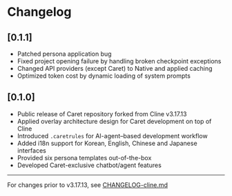 # Changelog

## [0.1.1]

- Patched persona application bug
- Fixed project opening failure by handling broken checkpoint exceptions
- Changed API providers (except Caret) to Native and applied caching
- Optimized token cost by dynamic loading of system prompts

## [0.1.0]

- Public release of Caret repository forked from Cline v3.17.13
- Applied overlay architecture design for Caret development on top of Cline
- Introduced `.caretrules` for AI-agent–based development workflow
- Added i18n support for Korean, English, Chinese and Japanese interfaces
- Provided six persona templates out-of-the-box
- Developed Caret-exclusive chatbot/agent features

---

For changes prior to v3.17.13, see [CHANGELOG-cline.md](CHANGELOG-cline.md)

